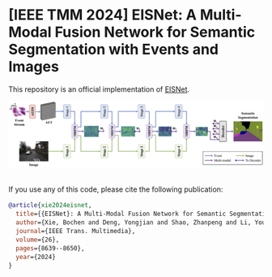 # [IEEE TMM 2024] EISNet: A Multi-Modal Fusion Network for Semantic Segmentation with Events and Images

This repository is an official implementation of [EISNet](https://ieeexplore.ieee.org/document/10477577).

<div align="center">
  <img src="figs/Overview_EISNet.jpg"/>
</div><br/>

If you use any of this code, please cite the following publication:

```bibtex
@article{xie2024eisnet,
  title={{EISNet}: A Multi-Modal Fusion Network for Semantic Segmentation with Events and Images},
  author={Xie, Bochen and Deng, Yongjian and Shao, Zhanpeng and Li, Youfu},
  journal={IEEE Trans. Multimedia},
  volume={26},
  pages={8639--8650},
  year={2024}
}
```

